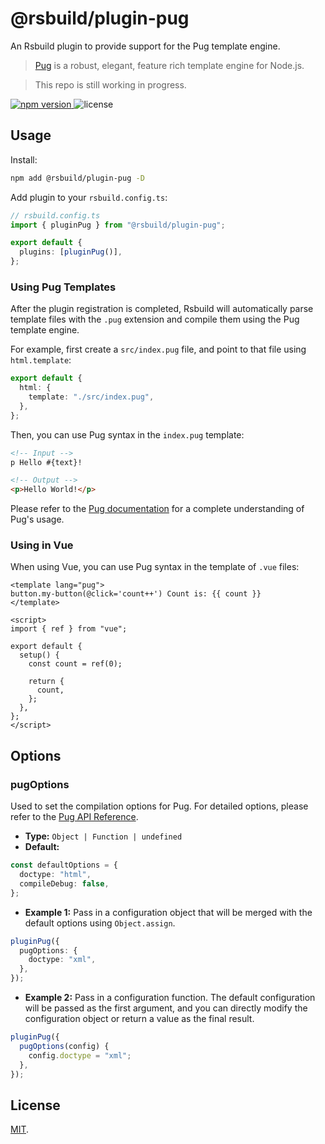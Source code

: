 # @rsbuild/plugin-pug

An Rsbuild plugin to provide support for the Pug template engine.

> [Pug](https://github.com/pugjs/pug) is a robust, elegant, feature rich template engine for Node.js.

> This repo is still working in progress.

<p>
  <a href="https://npmjs.com/package/@rsbuild/plugin-pug">
   <img src="https://img.shields.io/npm/v/@rsbuild/plugin-pug?style=flat-square&colorA=564341&colorB=EDED91" alt="npm version" />
  </a>
  <img src="https://img.shields.io/badge/License-MIT-blue.svg?style=flat-square&colorA=564341&colorB=EDED91" alt="license" />
</p>

## Usage

Install:

```bash
npm add @rsbuild/plugin-pug -D
```

Add plugin to your `rsbuild.config.ts`:

```ts
// rsbuild.config.ts
import { pluginPug } from "@rsbuild/plugin-pug";

export default {
  plugins: [pluginPug()],
};
```

### Using Pug Templates

After the plugin registration is completed, Rsbuild will automatically parse template files with the `.pug` extension and compile them using the Pug template engine.

For example, first create a `src/index.pug` file, and point to that file using `html.template`:

```ts title="rsbuild.config.ts"
export default {
  html: {
    template: "./src/index.pug",
  },
};
```

Then, you can use Pug syntax in the `index.pug` template:

```html
<!-- Input -->
p Hello #{text}!

<!-- Output -->
<p>Hello World!</p>
```

Please refer to the [Pug documentation](https://github.com/pugjs/pug) for a complete understanding of Pug's usage.

### Using in Vue

When using Vue, you can use Pug syntax in the template of `.vue` files:

```vue title="App.vue"
<template lang="pug">
button.my-button(@click='count++') Count is: {{ count }}
</template>

<script>
import { ref } from "vue";

export default {
  setup() {
    const count = ref(0);

    return {
      count,
    };
  },
};
</script>
```

## Options

### pugOptions

Used to set the compilation options for Pug. For detailed options, please refer to the [Pug API Reference](https://pugjs.org/api/reference.html#options).

- **Type:** `Object | Function | undefined`
- **Default:**

```ts
const defaultOptions = {
  doctype: "html",
  compileDebug: false,
};
```

- **Example 1:** Pass in a configuration object that will be merged with the default options using `Object.assign`.

```ts
pluginPug({
  pugOptions: {
    doctype: "xml",
  },
});
```

- **Example 2:** Pass in a configuration function. The default configuration will be passed as the first argument, and you can directly modify the configuration object or return a value as the final result.

```ts
pluginPug({
  pugOptions(config) {
    config.doctype = "xml";
  },
});
```

## License

[MIT](./LICENSE).
